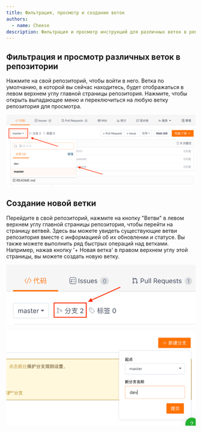 ```yaml
---
title: Фильтрация, просмотр и создание веток
authors:
  - name: Cheese
description: Фильтрация и просмотр инструкций для различных веток в репозитории и создание новой ветки
---
```


## Фильтрация  и просмотр различных веток в репозитории

Нажмите на свой репозиторий, чтобы войти в него. Ветка по умолчанию, в которой вы сейчас находитесь, будет отображаться в левом верхнем углу главной страницы репозитория. Нажмите, чтобы открыть выпадающее меню и переключиться на любую ветку репозитория для просмотра.

![Просмотр фильтра](./assets/a-branch-screen.png)

## Создание новой ветки

Перейдите в свой репозиторий, нажмите на кнопку "Ветви" в левом верхнем углу главной страницы репозитория, чтобы перейти на страницу ветвей. Здесь вы можете увидеть существующие ветви репозитория вместе с информацией об их обновлении и статусе. Вы также можете выполнить ряд быстрых операций над ветками. Например, нажав кнопку '+ Новая ветка' в правом верхнем углу этой страницы, вы можете создать новую ветку.

![Создать ветку](./assets/a-new-branch-first.png)

![Создать ветку](./assets/a-new-branch-second.png)